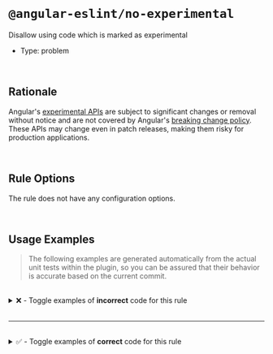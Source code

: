 <!--

  DO NOT EDIT.

  This markdown file was autogenerated using a mixture of the following files as the source of truth for its data:
  - ../../src/rules/no-experimental.ts
  - ../../tests/rules/no-experimental/cases.ts

  In order to update this file, it is therefore those files which need to be updated, as well as potentially the generator script:
  - ../../../../tools/scripts/generate-rule-docs.ts

-->

<br>

# `@angular-eslint/no-experimental`

Disallow using code which is marked as experimental

- Type: problem

<br>

## Rationale

Angular's [experimental APIs](https://angular.dev/reference/releases#experimental) are subject to significant changes or removal without notice and are not covered by Angular's [breaking change policy](https://angular.dev/reference/releases#breaking-change-policy-and-update-paths). These APIs may change even in patch releases, making them risky for production applications.

<br>

## Rule Options

The rule does not have any configuration options.

<br>

## Usage Examples

> The following examples are generated automatically from the actual unit tests within the plugin, so you can be assured that their behavior is accurate based on the current commit.

<br>

<details>
<summary>❌ - Toggle examples of <strong>incorrect</strong> code for this rule</summary>

<br>

#### Default Config

```json
{
  "rules": {
    "@angular-eslint/no-experimental": [
      "error"
    ]
  }
}
```

<br>

#### ❌ Invalid Code

```ts
/** @experimental */
interface Test {};
const test: Test = {};
            ~~~~
```

<br>

---

<br>

#### Default Config

```json
{
  "rules": {
    "@angular-eslint/no-experimental": [
      "error"
    ]
  }
}
```

<br>

#### ❌ Invalid Code

```ts
/** @experimental */
interface Test {};
Partial<Test>;
        ~~~~
```

<br>

---

<br>

#### Default Config

```json
{
  "rules": {
    "@angular-eslint/no-experimental": [
      "error"
    ]
  }
}
```

<br>

#### ❌ Invalid Code

```ts
interface Test {
  good?: () => void;
  /** @experimental */
  bad?: () => void;
};
const test: Test = {};
test.bad();
     ~~~
```

<br>

---

<br>

#### Default Config

```json
{
  "rules": {
    "@angular-eslint/no-experimental": [
      "error"
    ]
  }
}
```

<br>

#### ❌ Invalid Code

```ts
interface Test {
  good?: string;
  /** @experimental */
  bad?: string;
};
const test: Test = {};
if (test.good || test.bad) return;
                      ~~~
```

<br>

---

<br>

#### Default Config

```json
{
  "rules": {
    "@angular-eslint/no-experimental": [
      "error"
    ]
  }
}
```

<br>

#### ❌ Invalid Code

```ts
const test = {
  /** @experimental */
  a: {
    b: {
      c: () => {},
    },
  },
};
const value = test.a.b.c();
                   ~
```

<br>

---

<br>

#### Default Config

```json
{
  "rules": {
    "@angular-eslint/no-experimental": [
      "error"
    ]
  }
}
```

<br>

#### ❌ Invalid Code

```ts
/** @experimental */
class Test {}
const test: Test = {};
            ~~~~
```

<br>

---

<br>

#### Default Config

```json
{
  "rules": {
    "@angular-eslint/no-experimental": [
      "error"
    ]
  }
}
```

<br>

#### ❌ Invalid Code

```ts
/** @experimental */
class Test {}

const test = new Test();
                 ~~~~
```

<br>

---

<br>

#### Default Config

```json
{
  "rules": {
    "@angular-eslint/no-experimental": [
      "error"
    ]
  }
}
```

<br>

#### ❌ Invalid Code

```ts
class Test {
  /** @publicApi */
  good?: string;
  /** @experimental */
  bad?: string;
}

const test = new Test();
test.good = 'good';
test.bad = 'bad';
     ~~~
```

<br>

---

<br>

#### Default Config

```json
{
  "rules": {
    "@angular-eslint/no-experimental": [
      "error"
    ]
  }
}
```

<br>

#### ❌ Invalid Code

```ts
class Test {
  /** @experimental */
  func() {}
}

const test = new Test();
test.func();
     ~~~~
```

<br>

---

<br>

#### Default Config

```json
{
  "rules": {
    "@angular-eslint/no-experimental": [
      "error"
    ]
  }
}
```

<br>

#### ❌ Invalid Code

```ts
class Test {
  good?: string;
  /** @experimental */
  bad?: string;
}
const test = new Test();
if (test.good || test.bad) return;
                      ~~~
```

<br>

---

<br>

#### Default Config

```json
{
  "rules": {
    "@angular-eslint/no-experimental": [
      "error"
    ]
  }
}
```

<br>

#### ❌ Invalid Code

```ts
class Test {
  good?: string;
  /** @experimental */
  bad?: string;
}
const { good, bad } = new Test();
              ~~~
```

<br>

---

<br>

#### Default Config

```json
{
  "rules": {
    "@angular-eslint/no-experimental": [
      "error"
    ]
  }
}
```

<br>

#### ❌ Invalid Code

```ts
class Test {
  good() {}
  /** @experimental */
  bad() {}
}
const test = new Test();
test.good();
test.bad();
     ~~~
```

<br>

---

<br>

#### Default Config

```json
{
  "rules": {
    "@angular-eslint/no-experimental": [
      "error"
    ]
  }
}
```

<br>

#### ❌ Invalid Code

```ts
/** @experimental */
const Test = class {};
new Test();
    ~~~~
```

<br>

---

<br>

#### Default Config

```json
{
  "rules": {
    "@angular-eslint/no-experimental": [
      "error"
    ]
  }
}
```

<br>

#### ❌ Invalid Code

```ts
/** @experimental */
type Test = 'a' | 'b';
const test: Test = 'a';
            ~~~~
```

<br>

---

<br>

#### Default Config

```json
{
  "rules": {
    "@angular-eslint/no-experimental": [
      "error"
    ]
  }
}
```

<br>

#### ❌ Invalid Code

```ts
/** @experimental */
function test() {}
test();
~~~~
```

<br>

---

<br>

#### Default Config

```json
{
  "rules": {
    "@angular-eslint/no-experimental": [
      "error"
    ]
  }
}
```

<br>

#### ❌ Invalid Code

```ts
/** @experimental */
const test = () => {}
test();
~~~~
```

<br>

---

<br>

#### Default Config

```json
{
  "rules": {
    "@angular-eslint/no-experimental": [
      "error"
    ]
  }
}
```

<br>

#### ❌ Invalid Code

```ts
/** @experimental */
function test(param = '') {}
test();
~~~~
```

<br>

---

<br>

#### Default Config

```json
{
  "rules": {
    "@angular-eslint/no-experimental": [
      "error"
    ]
  }
}
```

<br>

#### ❌ Invalid Code

```ts
/** @experimental */
function test(param = ''): any {}
test()?.a()?.b();
~~~~
```

<br>

---

<br>

#### Default Config

```json
{
  "rules": {
    "@angular-eslint/no-experimental": [
      "error"
    ]
  }
}
```

<br>

#### ❌ Invalid Code

```ts
/** @experimental @deprecated */
const test = 'test';
const myString = test + '-suffix';
                 ~~~~
```

<br>

---

<br>

#### Default Config

```json
{
  "rules": {
    "@angular-eslint/no-experimental": [
      "error"
    ]
  }
}
```

<br>

#### ❌ Invalid Code

```ts
/** @experimental */
let test = [];
for (const value of test) {}
                    ~~~~
```

<br>

---

<br>

#### Default Config

```json
{
  "rules": {
    "@angular-eslint/no-experimental": [
      "error"
    ]
  }
}
```

<br>

#### ❌ Invalid Code

```ts
/** @experimental */
var test = true;
const value = test ? 'yes' : 'no';
              ~~~~
```

<br>

---

<br>

#### Default Config

```json
{
  "rules": {
    "@angular-eslint/no-experimental": [
      "error"
    ]
  }
}
```

<br>

#### ❌ Invalid Code

```ts
/** @experimental */
const test = 'test';
const another = test;
                ~~~~
```

<br>

---

<br>

#### Default Config

```json
{
  "rules": {
    "@angular-eslint/no-experimental": [
      "error"
    ]
  }
}
```

<br>

#### ❌ Invalid Code

```ts
/** @experimental */
const test = 'test';
console.log(test);
            ~~~~
```

<br>

---

<br>

#### Default Config

```json
{
  "rules": {
    "@angular-eslint/no-experimental": [
      "error"
    ]
  }
}
```

<br>

#### ❌ Invalid Code

```ts
/** @experimental */
const test = { a: { b: {} } };
test.a.b;
~~~~
```

<br>

---

<br>

#### Default Config

```json
{
  "rules": {
    "@angular-eslint/no-experimental": [
      "error"
    ]
  }
}
```

<br>

#### ❌ Invalid Code

```ts
/** @experimental */
const test = {};
const result = { ...test };
                    ~~~~
```

<br>

---

<br>

#### Default Config

```json
{
  "rules": {
    "@angular-eslint/no-experimental": [
      "error"
    ]
  }
}
```

<br>

#### ❌ Invalid Code

```ts
/** @experimental */
const test = [];
const result = [ ...test ];
                    ~~~~
```

<br>

---

<br>

#### Default Config

```json
{
  "rules": {
    "@angular-eslint/no-experimental": [
      "error"
    ]
  }
}
```

<br>

#### ❌ Invalid Code

```ts
type A = () => {
  /** @experimental */
  b: string;
};
declare const a: A;

const { b } = a();
        ~
```

<br>

---

<br>

#### Default Config

```json
{
  "rules": {
    "@angular-eslint/no-experimental": [
      "error"
    ]
  }
}
```

<br>

#### ❌ Invalid Code

```ts
/** @experimental */
let test: number = 1;
const result = test++;
               ~~~~
```

<br>

---

<br>

#### Default Config

```json
{
  "rules": {
    "@angular-eslint/no-experimental": [
      "error"
    ]
  }
}
```

<br>

#### ❌ Invalid Code

```ts
/** @experimental */
let i = 0;
while(false) {
  i++;
  ~
}
```

<br>

---

<br>

#### Default Config

```json
{
  "rules": {
    "@angular-eslint/no-experimental": [
      "error"
    ]
  }
}
```

<br>

#### ❌ Invalid Code

```ts
/** @experimental */
const x = 1;

const { y = x } = {};
            ~
```

<br>

---

<br>

#### Default Config

```json
{
  "rules": {
    "@angular-eslint/no-experimental": [
      "error"
    ]
  }
}
```

<br>

#### ❌ Invalid Code

```ts
const test = {
  a: '',
  /** @experimental */
  b: '',
};
test.b;
     ~
```

<br>

---

<br>

#### Default Config

```json
{
  "rules": {
    "@angular-eslint/no-experimental": [
      "error"
    ]
  }
}
```

<br>

#### ❌ Invalid Code

```ts
/** @experimental */
async function test() {}

await test();
      ~~~~
```

<br>

---

<br>

#### Default Config

```json
{
  "rules": {
    "@angular-eslint/no-experimental": [
      "error"
    ]
  }
}
```

<br>

#### ❌ Invalid Code

```ts
/** @experimental */
const test = 'test';
const myString = `${test}-suffix`;
                    ~~~~
```

<br>

---

<br>

#### Default Config

```json
{
  "rules": {
    "@angular-eslint/no-experimental": [
      "error"
    ]
  }
}
```

<br>

#### ❌ Invalid Code

```ts
/** @experimental */
enum Test {
  member = 1,
}
Test.member;
~~~~
```

<br>

---

<br>

#### Default Config

```json
{
  "rules": {
    "@angular-eslint/no-experimental": [
      "error"
    ]
  }
}
```

<br>

#### ❌ Invalid Code

```ts
enum Test {
  member1 = 1,
  /** @experimental */
  member2 = 2,
}
Test.member1;
Test.member2;
     ~~~~~~~
```

<br>

---

<br>

#### Default Config

```json
{
  "rules": {
    "@angular-eslint/no-experimental": [
      "error"
    ]
  }
}
```

<br>

#### ❌ Invalid Code

```ts
/** @experimental */
function $localize2(value: TemplateStringsArray) {
  return value;
}
const result = $localize2`Hello World!`;
               ~~~~~~~~~~
```

<br>

---

<br>

#### Default Config

```json
{
  "rules": {
    "@angular-eslint/no-experimental": [
      "error"
    ]
  }
}
```

<br>

#### ❌ Invalid Code

```ts
import { experimentalFunction } from './experimental';

experimentalFunction();
~~~~~~~~~~~~~~~~~~~~
```

<br>

---

<br>

#### Default Config

```json
{
  "rules": {
    "@angular-eslint/no-experimental": [
      "error"
    ]
  }
}
```

<br>

#### ❌ Invalid Code

```ts
import { experimentalFunction as alias } from './experimental';

alias();
~~~~~
```

<br>

---

<br>

#### Default Config

```json
{
  "rules": {
    "@angular-eslint/no-experimental": [
      "error"
    ]
  }
}
```

<br>

#### ❌ Invalid Code

```ts
import { ExperimentalClass } from './experimental';

const instance = new ExperimentalClass();
                     ~~~~~~~~~~~~~~~~~
```

<br>

---

<br>

#### Default Config

```json
{
  "rules": {
    "@angular-eslint/no-experimental": [
      "error"
    ]
  }
}
```

<br>

#### ❌ Invalid Code

```ts
import { experimentalConst } from './experimental';

const myConst = experimentalConst;
                ~~~~~~~~~~~~~~~~~
```

<br>

---

<br>

#### Default Config

```json
{
  "rules": {
    "@angular-eslint/no-experimental": [
      "error"
    ]
  }
}
```

<br>

#### ❌ Invalid Code

```ts
import { experimentalConst } from './experimental';

const myConst = { prop: experimentalConst };
                        ~~~~~~~~~~~~~~~~~
```

<br>

---

<br>

#### Default Config

```json
{
  "rules": {
    "@angular-eslint/no-experimental": [
      "error"
    ]
  }
}
```

<br>

#### ❌ Invalid Code

```ts
import { SomeInterface } from './experimental';

const obj: SomeInterface = {};
const { experimentalItem } = obj;
        ~~~~~~~~~~~~~~~~
```

</details>

<br>

---

<br>

<details>
<summary>✅ - Toggle examples of <strong>correct</strong> code for this rule</summary>

<br>

#### Default Config

```json
{
  "rules": {
    "@angular-eslint/no-experimental": [
      "error"
    ]
  }
}
```

<br>

#### ✅ Valid Code

```ts
/** Not experimental */
interface Test {
  /** @publicApi */
  a1: string;
  /** @experimental */
  a2: string;
};
const test: Test = {};
test.a1 = 'value';
```

<br>

---

<br>

#### Default Config

```json
{
  "rules": {
    "@angular-eslint/no-experimental": [
      "error"
    ]
  }
}
```

<br>

#### ✅ Valid Code

```ts
/** Not experimental */
class Test {
  /** @deprecated */
  a1: string;
  /** @experimental */
  a2: string;
}
const test = new Test();
test.a1 = 'value';
```

<br>

---

<br>

#### Default Config

```json
{
  "rules": {
    "@angular-eslint/no-experimental": [
      "error"
    ]
  }
}
```

<br>

#### ✅ Valid Code

```ts
/** Not experimental */
const test = {};
if (test) return;
```

<br>

---

<br>

#### Default Config

```json
{
  "rules": {
    "@angular-eslint/no-experimental": [
      "error"
    ]
  }
}
```

<br>

#### ✅ Valid Code

```ts
/** Not experimental */
function test() {}
test();
```

<br>

---

<br>

#### Default Config

```json
{
  "rules": {
    "@angular-eslint/no-experimental": [
      "error"
    ]
  }
}
```

<br>

#### ✅ Valid Code

```ts
/** @experimental */
declare module "some-module" {}
```

<br>

---

<br>

#### Default Config

```json
{
  "rules": {
    "@angular-eslint/no-experimental": [
      "error"
    ]
  }
}
```

<br>

#### ✅ Valid Code

```ts
import { regularFunction, experimentalFunction } from './experimental';

regularFunction();
```

<br>

---

<br>

#### Default Config

```json
{
  "rules": {
    "@angular-eslint/no-experimental": [
      "error"
    ]
  }
}
```

<br>

#### ✅ Valid Code

```ts
import { RegularClass, ExperimentalClass } from './experimental';

const instance = new RegularClass();
```

<br>

---

<br>

#### Default Config

```json
{
  "rules": {
    "@angular-eslint/no-experimental": [
      "error"
    ]
  }
}
```

<br>

#### ✅ Valid Code

```ts
import { experimentalFunction } from './experimental';

export { experimentalFunction as alias };
```

<br>

---

<br>

#### Default Config

```json
{
  "rules": {
    "@angular-eslint/no-experimental": [
      "error"
    ]
  }
}
```

<br>

#### ✅ Valid Code

```ts
export * from './experimental';
```

<br>

---

<br>

#### Default Config

```json
{
  "rules": {
    "@angular-eslint/no-experimental": [
      "error"
    ]
  }
}
```

<br>

#### ✅ Valid Code

```ts
/** @experimental */
declare function test(): void;
```

<br>

---

<br>

#### Default Config

```json
{
  "rules": {
    "@angular-eslint/no-experimental": [
      "error"
    ]
  }
}
```

<br>

#### ✅ Valid Code

```ts
/** @experimental */
declare const test: () => void;
```

<br>

---

<br>

#### Default Config

```json
{
  "rules": {
    "@angular-eslint/no-experimental": [
      "error"
    ]
  }
}
```

<br>

#### ✅ Valid Code

```ts
import { regularConst } from './experimental';
const myConst = regularConst;
```

<br>

---

<br>

#### Default Config

```json
{
  "rules": {
    "@angular-eslint/no-experimental": [
      "error"
    ]
  }
}
```

<br>

#### ✅ Valid Code

```ts
import { regularConst } from './experimental';
const myConst = { prop: regularConst };
```

<br>

---

<br>

#### Default Config

```json
{
  "rules": {
    "@angular-eslint/no-experimental": [
      "error"
    ]
  }
}
```

<br>

#### ✅ Valid Code

```ts
import { SomeInterface } from './experimental';
const obj: SomeInterface = {};
const { regularItem } = obj;
```

<br>

---

<br>

#### Default Config

```json
{
  "rules": {
    "@angular-eslint/no-experimental": [
      "error"
    ]
  }
}
```

<br>

#### ✅ Valid Code

```ts
import { something } from './non-existing';
const myVar = something;
```

</details>

<br>
